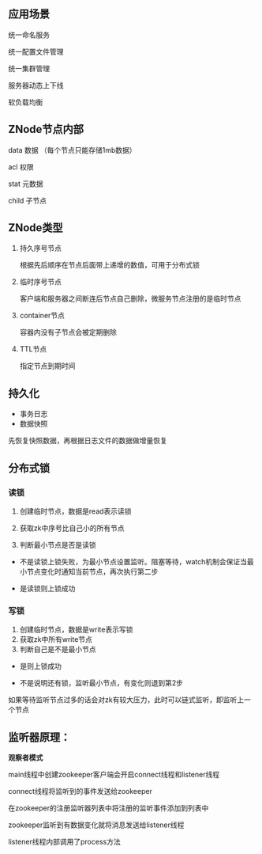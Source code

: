 ## 应用场景

统一命名服务

统一配置文件管理

统一集群管理

服务器动态上下线

软负载均衡

## ZNode节点内部

data 数据 （每个节点只能存储1mb数据）

acl 权限

stat 元数据

child 子节点

## ZNode类型

1. 持久序号节点

   根据先后顺序在节点后面带上递增的数值，可用于分布式锁

2. 临时序号节点

   客户端和服务器之间断连后节点自己删除，微服务节点注册的是临时节点

3. container节点

   容器内没有子节点会被定期删除

4. TTL节点

   指定节点到期时间

## 持久化

- 事务日志
- 数据快照

先恢复快照数据，再根据日志文件的数据做增量恢复

## 分布式锁

### 读锁

1. 创建临时节点，数据是read表示读锁

2. 获取zk中序号比自己小的所有节点

3. 判断最小节点是否是读锁

- 不是读锁上锁失败，为最小节点设置监听。阻塞等待，watch机制会保证当最小节点变化时通知当前节点，再次执行第二步

- 是读锁则上锁成功

### 写锁  

1. 创建临时节点，数据是write表示写锁
2. 获取zk中所有write节点
3. 判断自己是不是最小节点

- 是则上锁成功

- 不是说明还有锁，监听最小节点，有变化则退到第2步

如果等待监听节点过多的话会对zk有较大压力，此时可以链式监听，即监听上一个节点

## 监听器原理：

**观察者模式**

main线程中创建zookeeper客户端会开启connect线程和listener线程

connect线程将监听到的事件发送给zookeeper

在zookeeper的注册监听器列表中将注册的监听事件添加到列表中

zookeeper监听到有数据变化就将消息发送给listener线程

listener线程内部调用了process方法